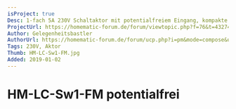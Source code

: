 ```yaml
---
isProject: true
Desc: 1-fach 5A 230V Schaltaktor mit potentialfreiem Eingang, kompakte Bauweise
ProjectUrl: https://homematic-forum.de/forum/viewtopic.php?f=76&t=43274
Author: Gelegenheitsbastler
AuthorUrl: https://homematic-forum.de/forum/ucp.php?i=pm&mode=compose&u=20394
Tags: 230V, Aktor
Thumb: HM-LC-Sw1-FM.jpg
Added: 2019-01-02
---
```


# HM-LC-Sw1-FM potentialfrei

